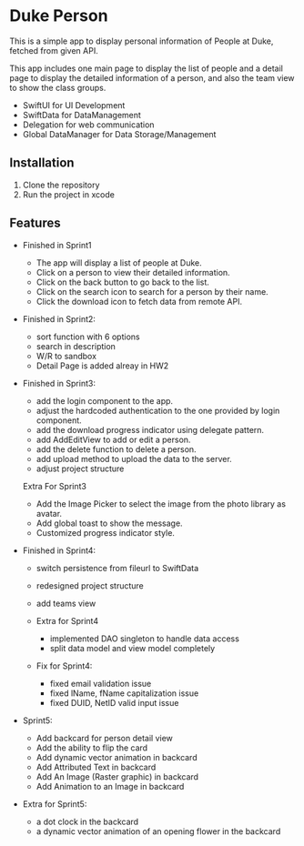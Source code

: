 # Duke Person

This is a simple app to display personal information of People at Duke, fetched from given API.

This app includes one main page to display the list of people and a detail page to display the detailed information of a person, and also the team view to show the class groups.

- SwiftUI for UI Development
- SwiftData for DataManagement
- Delegation for web communication
- Global DataManager for Data Storage/Management

## Installation

1. Clone the repository
2. Run the project in xcode

## Features

- Finished in Sprint1

   - The app will display a list of people at Duke.
   - Click on a person to view their detailed information.
   - Click on the back button to go back to the list.
   - Click on the search icon to search for a person by their name.
   - Click the download icon to fetch data from remote API.

- Finished in Sprint2:
  
   - sort function with 6 options
   - search in description
   - W/R to sandbox
   - Detail Page is added alreay in HW2

- Finished in Sprint3:

   - add the login component to the app.
   - adjust the hardcoded authentication to the one provided by login component.
   - add the download progress indicator using delegate pattern.
   - add AddEditView to add or edit a person.
   - add the delete function to delete a person.
   - add upload method to upload the data to the server.
   - adjust project structure

   Extra For Sprint3

    - Add the Image Picker to select the image from the photo library as avatar.
    - Add global toast to show the message.
    - Customized progress indicator style.

- Finished in Sprint4:
    
    - switch persistence from fileurl to SwiftData
    - redesigned project structure
    - add teams view

  - Extra for Sprint4
    - implemented DAO singleton to handle data access
    - split data model and view model completely

  - Fix for Sprint4:
    - fixed email validation issue
    - fixed lName, fName capitalization issue
    - fixed DUID, NetID valid input issue

- Sprint5:
  
  - Add backcard for person detail view
  - Add the ability to flip the card
  - Add dynamic vector animation in backcard
  - Add Attributed Text in backcard
  - Add An Image (Raster graphic) in backcard
  - Add Animation to an Image in backcard
- Extra for Sprint5:
  - a dot clock in the backcard
  - a dynamic vector animation of an opening flower in the backcard
